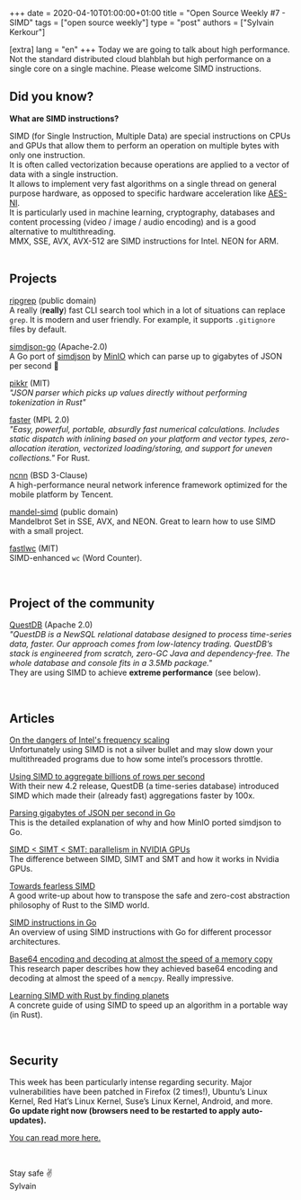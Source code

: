 +++
date = 2020-04-10T01:00:00+01:00
title = "Open Source Weekly #7 - SIMD"
tags = ["open source weekly"]
type = "post"
authors = ["Sylvain Kerkour"]

[extra]
lang = "en"
+++
Today we are going to talk about high performance. Not the standard distributed cloud blahblah but high performance on a single core on a single machine. Please welcome SIMD instructions.

## Did you know?
**What are SIMD instructions?**

SIMD (for Single Instruction, Multiple Data) are special instructions on CPUs and GPUs that allow them to perform an operation on multiple bytes with only one instruction.<br />
It is often called vectorization because operations are applied to a vector of data with a single instruction.<br />
It allows to implement very fast algorithms on a single thread on general purpose hardware, as opposed to specific hardware acceleration like [AES-NI](https://en.wikipedia.org/wiki/AES_instruction_set).<br />
It is particularly used in machine learning, cryptography, databases and content processing (video / image / audio encoding) and is a good alternative to multithreading.<br />
MMX, SSE, AVX, AVX-512 are SIMD instructions for Intel. NEON for ARM.
<br /><br />


## Projects

[ripgrep](https://github.com/BurntSushi/ripgrep) (public domain)<br />
A really (**really**) fast CLI search tool which in a lot of situations can replace `grep`. It is modern
and user friendly. For example, it supports `.gitignore` files by default.
<br />

[simdjson-go](https://github.com/minio/simdjson-go) (Apache-2.0)<br />
A Go port of [simdjson](https://lemire.me/blog/2020/03/31/we-released-simdjson-0-3-the-fastest-json-parser-in-the-world-is-even-better/) by [MinIO](https://min.io/) which can parse up to gigabytes of JSON per second 🚀
<br />


[pikkr](https://github.com/pikkr/pikkr) (MIT)<br />
*"JSON parser which picks up values directly without performing tokenization in Rust"*
<br />


[faster](https://github.com/AdamNiederer/faster) (MPL 2.0)<br />
*"Easy, powerful, portable, absurdly fast numerical calculations. Includes static dispatch with inlining based on your platform and vector types, zero-allocation iteration, vectorized loading/storing, and support for uneven collections."* For Rust.
<br />


[ncnn](https://github.com/Tencent/ncnn) (BSD 3-Clause)<br />
A high-performance neural network inference framework optimized for the mobile platform by Tencent.
<br />


[mandel-simd](https://github.com/skeeto/mandel-simd) (public domain)<br />
Mandelbrot Set in SSE, AVX, and NEON. Great to learn how to use SIMD with a small project.
<br />


[fastlwc](https://github.com/expr-fi/fastlwc) (MIT)<br />
SIMD-enhanced `wc` (Word Counter).

<br />


## Project of the community

[QuestDB](https://github.com/questdb/questdb) (Apache 2.0)<br />
*"QuestDB is a NewSQL relational database designed to process time-series data, faster. Our approach comes from low-latency trading. QuestDB’s stack is engineered from scratch, zero-GC Java and dependency-free. The whole database and console fits in a 3.5Mb package."* <br />
They are using SIMD to achieve **extreme performance** (see below).


<br />

## Articles

[On the dangers of Intel's frequency scaling](https://blog.cloudflare.com/on-the-dangers-of-intels-frequency-scaling)<br />
Unfortunately using SIMD is not a silver bullet and may slow down your multithreaded programs due to how some intel’s processors throttle.
<br />


[Using SIMD to aggregate billions of rows per second](https://www.questdb.io/blog/2020/04/02/using-simd-to-aggregate-billions-of-rows-per-second)<br />
With their new 4.2 release, QuestDB (a time-series database) introduced SIMD which made their (already fast) aggregations faster by 100x.
<br />


[Parsing gigabytes of JSON per second in Go](https://blog.min.io/simdjson-go-parsing-gigabyes-of-json-per-second-in-go)<br />
This is the detailed explanation of why and how MinIO ported simdjson to Go.
<br />


[SIMD < SIMT < SMT: parallelism in NVIDIA GPUs](http://yosefk.com/blog/simd-simt-smt-parallelism-in-nvidia-gpus.html)<br />
The difference between SIMD, SIMT and SMT and how it works in Nvidia GPUs.
<br />


[Towards fearless SIMD](https://raphlinus.github.io/rust/simd/2018/10/19/fearless-simd.html)<br />
A good write-up about how to transpose the safe and zero-cost abstraction philosophy of Rust to the SIMD world.
<br />


[SIMD instructions in Go](https://www.cryptologie.net/article/406/simd-instructions-in-go)<br />
An overview of using SIMD instructions with Go for different processor architectures.
<br />


[Base64 encoding and decoding at almost the speed of a memory copy](https://arxiv.org/abs/1910.05109)<br />
This research paper describes how they achieved base64 encoding and decoding at almost the speed of a `memcpy`. Really impressive.
<br />


[Learning SIMD with Rust by finding planets](https://medium.com/@Razican/learning-simd-with-rust-by-finding-planets-b85ccfb724c3)<br />
A concrete guide of using SIMD to speed up an algorithm in a portable way (in Rust).

<br />

## Security

This week has been particularly intense regarding security. Major vulnerabilities have been patched in Firefox (2 times!), Ubuntu’s Linux Kernel, Red Hat’s Linux Kernel, Suse’s Linux Kernel, Android, and more.<br />
**Go update right now (browsers need to be restarted to apply auto-updates).**

[You can read more here.](https://www.cert.ssi.gouv.fr/avis)

<br />

Stay safe ✌️<br />
Sylvain

